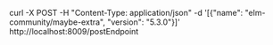 
curl -X POST -H "Content-Type: application/json" -d '[{"name": "elm-community/maybe-extra", "version": "5.3.0"}]' http://localhost:8009/postEndpoint
